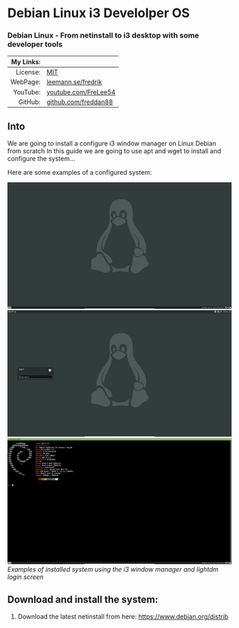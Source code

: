 # Debian Linux i3 Develolper OS

### Debian Linux - From netinstall to i3 desktop with some developer tools

| My Links: |                                                               |
| --------: | ------------------------------------------------------------- |
|  License: | [MIT](https://choosealicense.com/licenses/mit/)               |
|  WebPage: | [leemann.se/fredrik](http://www.leemann.se/fredrik)           |
|  YouTube: | [youtube.com/FreLee54](https://www.youtube.com/user/FreLee54) |
|   GitHub: | [github.com/freddan88](https://github.com/freddan88)          |

## Into

We are going to install a configure i3 window manager on Linux Debian from scratch
In this guide we are going to use apt and wget to install and configure the system...

Here are some examples of a configured system:

![Result.1col](https://github.com/freddan88/debian-linux-i3-develolper/raw/master/images/03.jpg)
![Lightdm.1col](https://github.com/freddan88/debian-linux-i3-develolper/raw/master/images/04.jpg)
![Neofetch.2col](https://github.com/freddan88/debian-linux-i3-develolper/raw/master/images/02.jpg)
_Examples of installed system using the i3 window manager and lightdm login screen_

## Download and install the system:

1. Download the latest netinstall from here: https://www.debian.org/distrib
